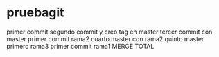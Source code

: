 # pruebagit
primer commit
segundo commit y creo tag en master
tercer commit con master
primer commit rama2
cuarto master con rama2
quinto master
primero rama3
primer commit rama1
MERGE TOTAL
